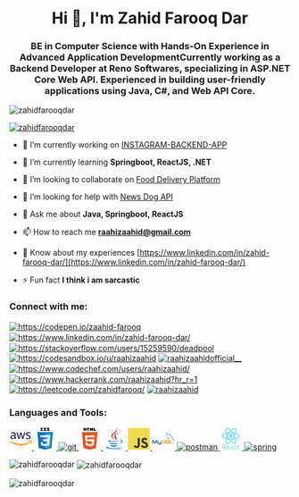 <h1 align="center">Hi 👋, I'm Zahid Farooq Dar</h1>
<h3 align="center">BE in Computer Science with Hands-On Experience in Advanced Application DevelopmentCurrently working as a Backend Developer at Reno Softwares, specializing in ASP.NET Core Web API. Experienced in building user-friendly applications using Java, C#, and Web API Core.</h3>

<p align="left"> <img src="https://komarev.com/ghpvc/?username=zahidfarooqdar&label=Profile%20views&color=0e75b6&style=flat" alt="zahidfarooqdar" /> </p>

<p align="left"> <a href="https://github.com/ryo-ma/github-profile-trophy"><img src="https://github-profile-trophy.vercel.app/?username=zahidfarooqdar" alt="zahidfarooqdar" /></a> </p>

- 🔭 I’m currently working on [INSTAGRAM-BACKEND-APP](https://github.com/ZahidFarooqDar/insta-backend)

- 🌱 I’m currently learning **Springboot, ReactJS, .NET**

- 👯 I’m looking to collaborate on [Food Delivery Platform](https://github.com/ZahidFarooqDar/mctProject/tree/main/foodDelivery)

- 🤝 I’m looking for help with [News Dog API](https://github.com/ZahidFarooqDar/news-dog)

- 💬 Ask me about **Java, Springboot, ReactJS**

- 📫 How to reach me **raahizaahid@gmail.com**

- 📄 Know about my experiences [https://www.linkedin.com/in/zahid-farooq-dar/](https://www.linkedin.com/in/zahid-farooq-dar/)

- ⚡ Fun fact **I think i am sarcastic**

<h3 align="left">Connect with me:</h3>
<p align="left">
<a href="https://codepen.io/https://codepen.io/zaahid-farooq" target="blank"><img align="center" src="https://raw.githubusercontent.com/rahuldkjain/github-profile-readme-generator/master/src/images/icons/Social/codepen.svg" alt="https://codepen.io/zaahid-farooq" height="30" width="40" /></a>
<a href="https://linkedin.com/in/https://www.linkedin.com/in/zahid-farooq-dar/" target="blank"><img align="center" src="https://raw.githubusercontent.com/rahuldkjain/github-profile-readme-generator/master/src/images/icons/Social/linked-in-alt.svg" alt="https://www.linkedin.com/in/zahid-farooq-dar/" height="30" width="40" /></a>
<a href="https://stackoverflow.com/users/https://stackoverflow.com/users/15259590/deadpool" target="blank"><img align="center" src="https://raw.githubusercontent.com/rahuldkjain/github-profile-readme-generator/master/src/images/icons/Social/stack-overflow.svg" alt="https://stackoverflow.com/users/15259590/deadpool" height="30" width="40" /></a>
<a href="https://codesandbox.com/https://codesandbox.io/u/raahizaahid" target="blank"><img align="center" src="https://raw.githubusercontent.com/rahuldkjain/github-profile-readme-generator/master/src/images/icons/Social/codesandbox.svg" alt="https://codesandbox.io/u/raahizaahid" height="30" width="40" /></a>
<a href="https://instagram.com/raahizaahidofficial__" target="blank"><img align="center" src="https://raw.githubusercontent.com/rahuldkjain/github-profile-readme-generator/master/src/images/icons/Social/instagram.svg" alt="raahizaahidofficial__" height="30" width="40" /></a>
<a href="https://www.codechef.com/users/https://www.codechef.com/users/raahizaahid/" target="blank"><img align="center" src="https://cdn.jsdelivr.net/npm/simple-icons@3.1.0/icons/codechef.svg" alt="https://www.codechef.com/users/raahizaahid/" height="30" width="40" /></a>
<a href="https://www.hackerrank.com/https://www.hackerrank.com/raahizaahid?hr_r=1" target="blank"><img align="center" src="https://raw.githubusercontent.com/rahuldkjain/github-profile-readme-generator/master/src/images/icons/Social/hackerrank.svg" alt="https://www.hackerrank.com/raahizaahid?hr_r=1" height="30" width="40" /></a>
<a href="https://www.leetcode.com/https://leetcode.com/zahidfarooq/" target="blank"><img align="center" src="https://raw.githubusercontent.com/rahuldkjain/github-profile-readme-generator/master/src/images/icons/Social/leet-code.svg" alt="https://leetcode.com/zahidfarooq/" height="30" width="40" /></a>
<a href="https://auth.geeksforgeeks.org/user/raahizaahid" target="blank"><img align="center" src="https://raw.githubusercontent.com/rahuldkjain/github-profile-readme-generator/master/src/images/icons/Social/geeks-for-geeks.svg" alt="raahizaahid" height="30" width="40" /></a>
</p>

<h3 align="left">Languages and Tools:</h3>
<p align="left"> <a href="https://aws.amazon.com" target="_blank" rel="noreferrer"> <img src="https://raw.githubusercontent.com/devicons/devicon/master/icons/amazonwebservices/amazonwebservices-original-wordmark.svg" alt="aws" width="40" height="40"/> </a> <a href="https://www.w3schools.com/css/" target="_blank" rel="noreferrer"> <img src="https://raw.githubusercontent.com/devicons/devicon/master/icons/css3/css3-original-wordmark.svg" alt="css3" width="40" height="40"/> </a> <a href="https://git-scm.com/" target="_blank" rel="noreferrer"> <img src="https://www.vectorlogo.zone/logos/git-scm/git-scm-icon.svg" alt="git" width="40" height="40"/> </a> <a href="https://www.w3.org/html/" target="_blank" rel="noreferrer"> <img src="https://raw.githubusercontent.com/devicons/devicon/master/icons/html5/html5-original-wordmark.svg" alt="html5" width="40" height="40"/> </a> <a href="https://www.java.com" target="_blank" rel="noreferrer"> <img src="https://raw.githubusercontent.com/devicons/devicon/master/icons/java/java-original.svg" alt="java" width="40" height="40"/> </a> <a href="https://developer.mozilla.org/en-US/docs/Web/JavaScript" target="_blank" rel="noreferrer"> <img src="https://raw.githubusercontent.com/devicons/devicon/master/icons/javascript/javascript-original.svg" alt="javascript" width="40" height="40"/> </a> <a href="https://www.mysql.com/" target="_blank" rel="noreferrer"> <img src="https://raw.githubusercontent.com/devicons/devicon/master/icons/mysql/mysql-original-wordmark.svg" alt="mysql" width="40" height="40"/> </a> <a href="https://postman.com" target="_blank" rel="noreferrer"> <img src="https://www.vectorlogo.zone/logos/getpostman/getpostman-icon.svg" alt="postman" width="40" height="40"/> </a> <a href="https://reactjs.org/" target="_blank" rel="noreferrer"> <img src="https://raw.githubusercontent.com/devicons/devicon/master/icons/react/react-original-wordmark.svg" alt="react" width="40" height="40"/> </a> <a href="https://spring.io/" target="_blank" rel="noreferrer"> <img src="https://www.vectorlogo.zone/logos/springio/springio-icon.svg" alt="spring" width="40" height="40"/> </a> </p>

<p><img align="left" src="https://github-readme-stats.vercel.app/api/top-langs?username=zahidfarooqdar&show_icons=true&locale=en&layout=compact" alt="zahidfarooqdar" /></p>

<p>&nbsp;<img align="center" src="https://github-readme-stats.vercel.app/api?username=zahidfarooqdar&show_icons=true&locale=en" alt="zahidfarooqdar" /></p>

<p><img align="center" src="https://github-readme-streak-stats.herokuapp.com/?user=zahidfarooqdar&" alt="zahidfarooqdar" /></p>
